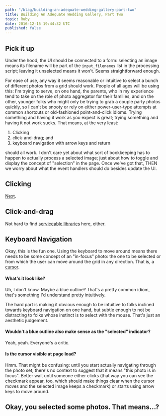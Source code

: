 ```yaml
---
path: "/blag/building-an-adequate-wedding-gallery-part-two"
title: Building An Adequate Wedding Gallery, Part Two
topic: Ruby
date: 2016-12-15 19:44:32 UTC
published: false
---
```


## Pick it up

Under the hood, the UI should be connected to a form: selecting an image means its
filename will be part of the `input_filenames` list in the processing script;
leaving it unselected means it won't. Seems straightforward enough.

For ease of use, any way it seems reasonable or intuitive to select a bunch of
different photos from a grid should work. People of all ages will be using
this: I'm trying to serve, on one hand, the parents, who in my experience tend
to take on the role of photo aggregator for their families, and on the other,
younger folks who might only be trying to grab a couple party photos quickly,
so I can't be snooty or rely on either power-user-type attempts at common
shortcuts or old-fashioned point-and-click idioms. Trying something and having
it work as you expect is great; trying something and having it not work sucks.
That means, at the very least:

1. Clicking
1. click-and-drag; and
1. keyboard navigation with arrow keys and return

should all work. I don't care yet about what sort of bookkeeping
has to happen to actually process a selected image; just about how to toggle
and display the concept of "selection" in the page. Once we've got that, THEN
we worry about what the event handlers should do besides update the UI.

## Clicking
[Next](https://developer.mozilla.org/en-US/docs/Web/Events/click).

## Click-and-drag
Not hard to find [serviceable
libraries](https://jqueryui.com/selectable/#display-grid) here, either.

## Keyboard Navigation
Okay, this is the fun one. Using the keyboard to move around means there needs
to be some concept of an "in-focus" photo: the one to be selected or from which
the user can move around the grid in any direction. That is, a
[cursor](https://en.wikipedia.org/wiki/Cursor_(user_interface)).

#### What's it look like?

Uh, I don't know. Maybe a blue outline? That's a pretty common idiom, that's
something I'd understand pretty intuitively.

The hard part is making it obvious enough to be intuitive to folks inclined
towards keyboard navigation on one hand, but subtle enough to not be
distracting to folks whose instinct is to select with the mouse. That's just an
aesthetic judgement.

#### Wouldn't a blue outline also make sense as the "selected" indicator?

Yeah, yeah. Everyone's a critic.

#### Is the cursor visible at page load?

Hmm. That might be confusing: until you start actually navigating through the
photo set, there's no context to suggest that it means "this photo is in
focus". Better wait until someone either clicks (that way you can see the
checkmark appear, too, which should make things clear when the cursor moves and
the selected image keeps a checkmark) or starts using arrow keys to move
around.

## Okay, you selected some photos. That means...?


